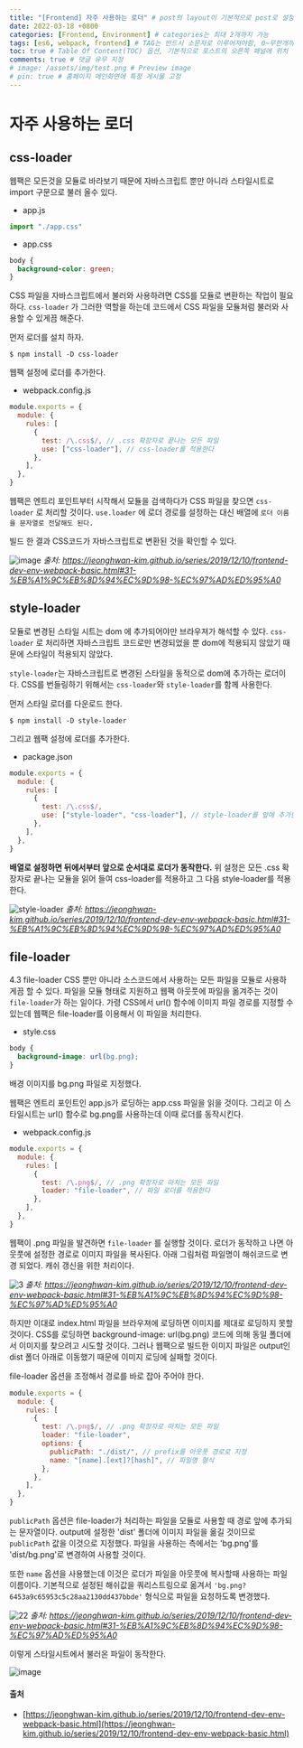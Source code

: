 ```yaml
---
title: "[Frontend] 자주 사용하는 로더" # post의 layout이 기본적으로 post로 설정되어있어서 Front Matter에 따로 layout변수를 만들어 주지 않아도 됨
date: 2022-03-18 +0800
categories: [Frontend, Environment] # categories는 최대 2개까지 가능
tags: [es6, webpack, frontend] # TAG는 반드시 소문자로 이루어져야함, 0~무한개까지 지정 가능
toc: true # Table Of Content(TOC) 옵션, 기본적으로 포스트의 오른쪽 패널에 위치
comments: true # 댓글 유무 지정
# image: /assets/img/test.png # Preview image
# pin: true # 홈페이지 메인화면에 특정 게시물 고정
---
```


# 자주 사용하는 로더

## css-loader
웹팩은 모든것을 모듈로 바라보기 때문에 자바스크립트 뿐만 아니라 스타일시트로 import 구문으로 불러 올수 있다.

- app.js

```javascript
import "./app.css"
```

- app.css

```css
body {
  background-color: green;
}
```

CSS 파일을 자바스크립트에서 불러와 사용하려면 CSS를 모듈로 변환하는 작업이 필요하다. `css-loader` 가 그러한 역할을 하는데 코드에서 CSS 파일을 모듈처럼 불러와 사용할 수 있게끔 해준다.

먼저 로더를 설치 하자.

```
$ npm install -D css-loader
```

웹팩 설정에 로더를 추가한다.

- webpack.config.js

```javascript
module.exports = {
  module: {
    rules: [
      {
        test: /\.css$/, // .css 확장자로 끝나는 모든 파일
        use: ["css-loader"], // css-loader를 적용한다
      },
    ],
  },
}
```

웹팩은 엔트리 포인트부터 시작해서 모듈을 검색하다가 CSS 파일을 찾으면 `css-loader` 로 처리할 것이다. `use.loader` 에 로더 경로를 설정하는 대신 배열에 `로더 이름을 문자열로 전달해도 된다.`

빌드 한 결과 CSS코드가 자바스크립트로 변환된 것을 확인할 수 있다.

![image](https://user-images.githubusercontent.com/44339530/158974721-a5f9da0f-8bda-404d-a9a8-725b938ea4f4.png)
_출처: https://jeonghwan-kim.github.io/series/2019/12/10/frontend-dev-env-webpack-basic.html#31-%EB%A1%9C%EB%8D%94%EC%9D%98-%EC%97%AD%ED%95%A0_

## style-loader
모듈로 변경된 스타일 시트는 dom 에 추가되어야만 브라우져가 해석할 수 있다. `css-loader` 로 처리하면 자바스크립트 코드로만 변경되었을 뿐 dom에 적용되지 않았기 때문에 스타일이 적용되지 않았다.

`style-loader`는 자바스크립트로 변경된 스타일을 동적으로 dom에 추가하는 로더이다. CSS를 번들링하기 위해서는 `css-loader`와 `style-loader`를 함께 사용한다.

먼저 스타일 로더를 다운로드 한다.

```
$ npm install -D style-loader
```

그리고 웹팩 설정에 로더를 추가한다.

- package.json

```javascript
module.exports = {
  module: {
    rules: [
      {
        test: /\.css$/,
        use: ["style-loader", "css-loader"], // style-loader를 앞에 추가한다
      },
    ],
  },
}
```

<b>배열로 설정하면 뒤에서부터 앞으로 순서대로 로더가 동작한다.</b> 위 설정은 모든 .css 확장자로 끝나는 모듈을 읽어 들여 css-loader를 적용하고 그 다음 style-loader를 적용한다.

![style-loader](https://user-images.githubusercontent.com/44339530/158975024-d3a0369e-72d3-480b-95b0-2b8f7e7de726.jpg)
_출처: https://jeonghwan-kim.github.io/series/2019/12/10/frontend-dev-env-webpack-basic.html#31-%EB%A1%9C%EB%8D%94%EC%9D%98-%EC%97%AD%ED%95%A0_

## file-loader
4.3 file-loader
CSS 뿐만 아니라 소스코드에서 사용하는 모든 파일을 모듈로 사용하게끔 할 수 있다. 파일을 모듈 형태로 지원하고 웹팩 아웃풋에 파일을 옮겨주는 것이 `file-loader`가 하는 일이다. 가령 CSS에서 url() 함수에 이미지 파일 경로를 지정할 수 있는데 웹팩은 file-loader를 이용해서 이 파일을 처리한다.

- style.css

```css
body {
  background-image: url(bg.png);
}
```

배경 이미지를 bg.png 파일로 지정했다.

웹팩은 엔트리 포인트인 app.js가 로딩하는 app.css 파일을 읽을 것이다. 그리고 이 스타일시트는 url() 함수로 bg.png를 사용하는데 이때 로더를 동작시킨다.

- webpack.config.js

```javascript
module.exports = {
  module: {
    rules: [
      {
        test: /\.png$/, // .png 확장자로 마치는 모든 파일
        loader: "file-loader", // 파일 로더를 적용한다
      },
    ],
  },
}
```

웹팩이 .png 파일을 발견하면 `file-loader` 를 실행할 것이다. 로더가 동작하고 나면 아웃풋에 설정한 경로로 이미지 파일을 복사된다. 아래 그림처럼 파일명이 해쉬코드로 변경 되었다. 캐쉬 갱신을 위한 처리이다.

![3](https://user-images.githubusercontent.com/44339530/158975580-877a0744-1d71-4720-b936-3986bb435f23.jpg)
_출처: https://jeonghwan-kim.github.io/series/2019/12/10/frontend-dev-env-webpack-basic.html#31-%EB%A1%9C%EB%8D%94%EC%9D%98-%EC%97%AD%ED%95%A0_

하지만 이대로 index.html 파일을 브라우져에 로딩하면 이미지를 제대로 로딩하지 못할 것이다. CSS를 로딩하면 background-image: url(bg.png) 코드에 의해 동일 폴더에서 이미지를 찾으려고 시도할 것이다. 그러나 웹팩으로 빌드한 이미지 파일은 output인 dist 폴더 아래로 이동했기 때문에 이미지 로딩에 실패할 것이다.

file-loader 옵션을 조정해서 경로를 바로 잡아 주어야 한다.

```javascript
module.exports = {
  module: {
    rules: [
      {
        test: /\.png$/, // .png 확장자로 마치는 모든 파일
        loader: "file-loader",
        options: {
          publicPath: "./dist/", // prefix를 아웃풋 경로로 지정
          name: "[name].[ext]?[hash]", // 파일명 형식
        },
      },
    ],
  },
}
```

`publicPath` 옵션은 file-loader가 처리하는 파일을 모듈로 사용할 때 경로 앞에 추가되는 문자열이다. output에 설정한 'dist' 폴더에 이미지 파일을 옮길 것이므로 `publicPath` 값을 이것으로 지정했다. 파일을 사용하는 측에서는 'bg.png'를 'dist/bg.png'로 변경하여 사용할 것이다.

또한 `name` 옵션을 사용했는데 이것은 로더가 파일을 아웃풋에 복사할때 사용하는 파일 이름이다. 기본적으로 설정된 해쉬값을 쿼리스트링으로 옮겨서 `'bg.png?6453a9c65953c5c28aa2130dd437bbde'` 형식으로 파일을 요청하도록 변경했다.

![22](https://user-images.githubusercontent.com/44339530/158975419-73c81061-e0d6-4ba8-bbfb-401a6b61231b.jpg)
_출처: https://jeonghwan-kim.github.io/series/2019/12/10/frontend-dev-env-webpack-basic.html#31-%EB%A1%9C%EB%8D%94%EC%9D%98-%EC%97%AD%ED%95%A0_

이렇게 스타일시트에서 불러온 파일이 동작한다.

![image](https://user-images.githubusercontent.com/44339530/158975799-48246ee0-87ba-4d54-912b-2b2f87af5dd0.png)

#### 출처
- [https://jeonghwan-kim.github.io/series/2019/12/10/frontend-dev-env-webpack-basic.html](https://jeonghwan-kim.github.io/series/2019/12/10/frontend-dev-env-webpack-basic.html)